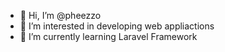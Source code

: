 - 👋 Hi, I’m @pheezzo
- 👀 I’m interested in developing web appliactions
- 🌱 I’m currently learning Laravel Framework


<!---
pheezzo/pheezzo is a ✨ special ✨ repository because its `README.md` (this file) appears on your GitHub profile.
You can click the Preview link to take a look at your changes.
--->
